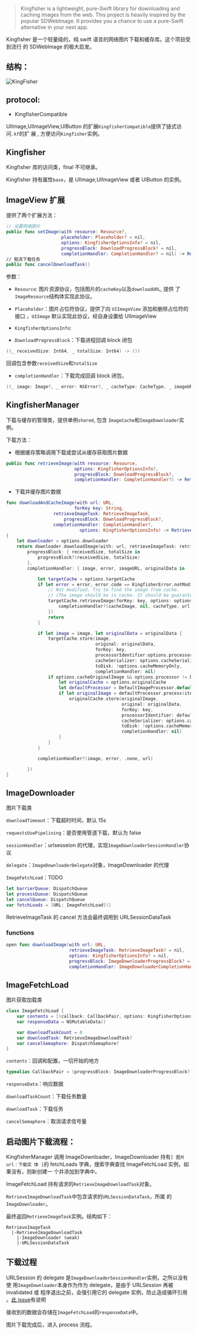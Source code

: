 <!-- <link rel="stylesheet" href="http://yandex.st/highlightjs/8.0/styles/solarized_dark.min.css">
<script src="http://cdn.bootcss.com/highlight.js/8.0/highlight.min.js"></script>
<script>hljs.initHighlightingOnLoad();</script> -->

> Kingfisher is a lightweight, pure-Swift library for downloading and caching
> images from the web. This project is heavily inspired by the popular
> SDWebImage. It provides you a chance to use a pure-Swift alternative in your
> next app.

Kingfisher 是一个轻量级的，纯 swift 语言的网络图片下载和缓存库。这个项目受到流行
的 SDWebImage 的极大启发。

## 结构：

![KingFisher](./KingFisher.png)

## protocol:

* KingfisherCompatible

UIImage,UIImageView,UIButton 的扩展`KingfisherCompatible`提供了链式访问`.kf`的扩
展 , 方便访问`Kingfisher`实例。

## Kingfisher

Kingfisher 库的访问类，final 不可继承。

Kingfisher 持有属性`base`，是 UIImage,UIImageView 或者 UIButton 的实例。

## ImageView 扩展

提供了两个扩展方法：

```swift
// 设置网络图片
public func setImage(with resource: Resource?,
                     placeholder: Placeholder? = nil,
                     options: KingfisherOptionsInfo? = nil,
                     progressBlock: DownloadProgressBlock? = nil,
                     completionHandler: CompletionHandler? = nil) -> RetrieveImageTask
// 取消下载任务
public func cancelDownloadTask()
```

参数：

* `Resource`: 图片资源协议，包括图片的`cacheKey`以及`downloadURL`, 提供
  了`ImageResource`结构体实现此协议。

* `Placeholder`：图片占位符协议，提供了向 `UIImageView` 添加和删除占位符的接口
  ，`UIImage` 默认实现此协议，经自身设置给 UIImageView

* `KingfisherOptionsInfo`:

* `DownloadProgressBlock`：下载进程回调 block 闭包

```swift
((_ receivedSize: Int64, _ totalSize: Int64) -> ())
```

回调包含参数`receivedSize`和`totalSize`

* `completionHandler`：下载完成回调 block 闭包，

```swift
((_ image: Image?, _ error: NSError?, _ cacheType: CacheType, _ imageURL: URL?) -> ())
```

<!-- 回调中包含 -->

## KingfisherManager

下载与缓存的管理类，提供单例`shared`, 包含 `ImageCache`和`ImageDownloader`实例。

下载方法：

* 根据缓存策略调用下载或尝试从缓存获取图片数据

```swift
public func retrieveImage(with resource: Resource,
      	                  options: KingfisherOptionsInfo?,
      	                  progressBlock: DownloadProgressBlock?,
      	                  completionHandler: CompletionHandler?) -> RetrieveImageTask
```

* 下载并缓存图片数据

```swift
func downloadAndCacheImage(with url: URL,
                          forKey key: String,
                  retrieveImageTask: RetrieveImageTask,
                      progressBlock: DownloadProgressBlock?,
                  completionHandler: CompletionHandler?,
                            options: KingfisherOptionsInfo) -> RetrieveImageDownloadTask?
{
    let downloader = options.downloader
    return downloader.downloadImage(with: url, retrieveImageTask: retrieveImageTask, options: options,
        progressBlock: { receivedSize, totalSize in
            progressBlock?(receivedSize, totalSize)
        },
        completionHandler: { image, error, imageURL, originalData in

            let targetCache = options.targetCache
            if let error = error, error.code == KingfisherError.notModified.rawValue {
                // Not modified. Try to find the image from cache.
                // (The image should be in cache. It should be guaranteed by the framework users.)
                targetCache.retrieveImage(forKey: key, options: options, completionHandler: { (cacheImage, cacheType) -> Void in
                    completionHandler?(cacheImage, nil, cacheType, url)
                })
                return
            }

            if let image = image, let originalData = originalData {
                targetCache.store(image,
                                  original: originalData,
                                  forKey: key,
                                  processorIdentifier:options.processor.identifier,
                                  cacheSerializer: options.cacheSerializer,
                                  toDisk: !options.cacheMemoryOnly,
                                  completionHandler: nil)
                if options.cacheOriginalImage && options.processor != DefaultImageProcessor.default {
                    let originalCache = options.originalCache
                    let defaultProcessor = DefaultImageProcessor.default
                    if let originalImage = defaultProcessor.process(item: .data(originalData), options: options) {
                        originalCache.store(originalImage,
                                            original: originalData,
                                            forKey: key,
                                            processorIdentifier: defaultProcessor.identifier,
                                            cacheSerializer: options.cacheSerializer,
                                            toDisk: !options.cacheMemoryOnly,
                                            completionHandler: nil)
                    }
                }
            }

            completionHandler?(image, error, .none, url)

        })
}
```

## ImageDownloader

图片下载类

`downloadTimeout`：下载超时时间，默认 15s

`requestsUsePipelining`：是否使用管道下载，默认为 false

`sessionHandler`：urlsesseion 的代理，实现`ImageDownloaderSessionHandler`协议

`delegate`：`ImageDownloaderDelegate`对象，ImageDownloader 的代理

`ImageFetchLoad`：TODO

```swift
let barrierQueue: DispatchQueue
let processQueue: DispatchQueue
let cancelQueue: DispatchQueue
var fetchLoads = [URL: ImageFetchLoad]()
```

RetrieveImageTask 的 cancel 方法会最终调用到 URLSessionDataTask

### functions

```swift
open func downloadImage(with url: URL,
                        retrieveImageTask: RetrieveImageTask? = nil,
                        options: KingfisherOptionsInfo? = nil,
                        progressBlock: ImageDownloaderProgressBlock? = nil,
                        completionHandler: ImageDownloaderCompletionHandler? = nil) -> RetrieveImageDownloadTask?
```

## ImageFetchLoad

图片获取加载类

```swift
class ImageFetchLoad {
    var contents = [(callback: CallbackPair, options: KingfisherOptionsInfo)]()
    var responseData = NSMutableData()

    var downloadTaskCount = 0
    var downloadTask: RetrieveImageDownloadTask?
    var cancelSemaphore: DispatchSemaphore?
}
```

`contents`：回调和配置，一切开始的地方

```swift
typealias CallbackPair = (progressBlock: ImageDownloaderProgressBlock?, completionHandler: ImageDownloaderCompletionHandler?)
```

`responseData`：响应数据

`downloadTaskCount`：下载任务数量

`downloadTask`：下载任务

`cancelSemaphore`：取消请求信号量

## 启动图片下载流程：

KingfisherManager 调用 ImageDownloader，ImageDownloader 持有`[ 图片 url：下载实
体 ]`的 fetchLoads 字典，搜索字典查找 ImageFetchLoad 实例，如果没有，则新创建一
个并添加到字典中。

ImageFetchLoad 持有请求的`RetrieveImageDownloadTask`对象。

`RetrieveImageDownloadTask`中包含请求的`URLSessionDataTask`，所属
的`ImageDownloader`。

最终返回`RetrieveImageTask`实例。结构如下：

```
RetrieveImageTask
  |-RetrieveImageDownloadTask
    |-ImageDownloader (weak)
    |-URLSessionDataTask
```

## 下载过程

URLSession 的 delegate 是`ImageDownloaderSessionHandler`实例，之所以没有使
用`ImageDownloader`本身作为作为 delegate，是由于 URLSession 再被 invalidated 或
程序退出之前，会强引用它的 delegate 实例，防止造成循环引用
。[此 issue](https://github.com/onevcat/Kingfisher/issues/235)有说明

接收到的数据会存储在`ImageFetchLoad`的`responseData`中。

图片下载完成后，进入 process 流程。

